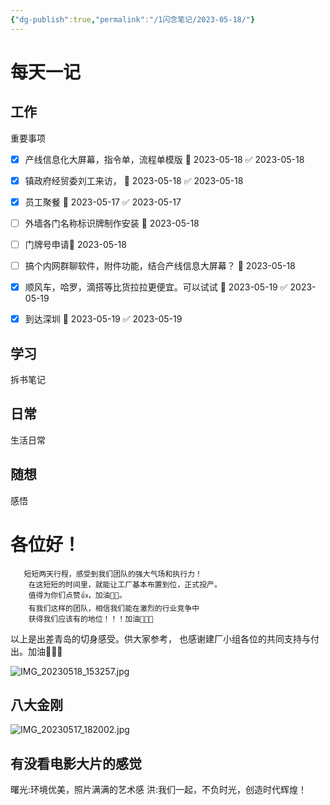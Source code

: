 ```yaml
---
{"dg-publish":true,"permalink":"/1闪念笔记/2023-05-18/"}
---
```


# 每天一记


## 工作
重要事项
- [x] 产线信息化大屏幕，指令单，流程单模版 📅 2023-05-18 ✅ 2023-05-18
- [x] 镇政府经贸委刘工来访， 📅 2023-05-18 ✅ 2023-05-18
- [x] 员工聚餐 📅 2023-05-17 ✅ 2023-05-17
- [ ] 外墙各门名称标识牌制作安装 📅 2023-05-18 
- [ ] 门牌号申请📅 2023-05-18 
- [ ] 搞个内网群聊软件，附件功能，结合产线信息大屏幕？ 📅 2023-05-18 
- [x] 顺风车，哈罗，滴搭等比货拉拉更便宜。可以试试 📅 2023-05-19 ✅ 2023-05-19
- [x] 到达深圳 📅 2023-05-19 ✅ 2023-05-19


## 学习
拆书笔记


## 日常
生活日常



## 随想
感悟
# 各位好！
       短短两天行程，感受到我们团队的强大气场和执行力！
        在这短短的时间里，就能让工厂基本布置到位，正式投产。
        值得为你们点赞👍，加油💪💪。
        有我们这样的团队，相信我们能在激烈的行业竞争中
        获得我们应该有的地位！！！加油💪💪💪


以上是出差青岛的切身感受。供大家参考，
也感谢建厂小组各位的共同支持与付出。加油💪💪💪


![IMG_20230518_153257.jpg](/img/user/asset/IMG_20230518_153257.jpg)
## 八大金刚

![IMG_20230517_182002.jpg](/img/user/asset/IMG_20230517_182002.jpg)
## 有没看电影大片的感觉
曙光:环境优美，照片满满的艺术感
洪:我们一起，不负时光，创造时代辉煌！